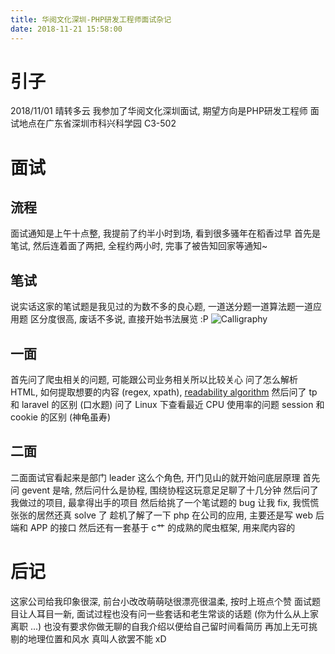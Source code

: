 ```yaml
---
title: 华阅文化深圳-PHP研发工程师面试杂记
date: 2018-11-21 15:58:00
---
```

# 引子

2018/11/01 晴转多云
我参加了华阅文化深圳面试, 期望方向是PHP研发工程师
面试地点在广东省深圳市科兴科学园 C3-502

# 面试
## 流程

面试通知是上午十点整, 我提前了约半小时到场, 看到很多骚年在稻香过早
首先是笔试, 然后连着面了两把, 全程约两小时, 完事了被告知回家等通知~

## 笔试

说实话这家的笔试题是我见过的为数不多的良心题, 一道送分题一道算法题一道应用题
区分度很高, 废话不多说, 直接开始书法展览 :P
![Calligraphy](https://img-blog.csdnimg.cn/20181101151827157.JPG)

## 一面

首先问了爬虫相关的问题, 可能跟公司业务相关所以比较关心
问了怎么解析 HTML, 如何提取想要的内容 (regex, xpath), [readability algorithm](https://stackoverflow.com/questions/3652657/what-algorithm-does-readability-use-for-extracting-text-from-urls)
然后问了 tp 和 laravel 的区别 (口水题)
问了 Linux 下查看最近 CPU 使用率的问题
session 和 cookie 的区别 (神龟虽寿)

## 二面

二面面试官看起来是部门 leader 这么个角色, 开门见山的就开始问底层原理
首先问 gevent 是啥, 然后问什么是协程, 围绕协程这玩意足足聊了十几分钟
然后问了我做过的项目, 最拿得出手的项目
然后给挑了一个笔试题的 bug 让我 fix, 我慌慌张张的居然还真 solve 了
趁机了解了一下 php 在公司的应用, 主要还是写 web 后端和 APP 的接口
然后还有一套基于 c艹 的成熟的爬虫框架, 用来爬内容的

# 后记

这家公司给我印象很深, 前台小改改萌萌哒很漂亮很温柔, 按时上班点个赞
面试题目让人耳目一新, 面试过程也没有问一些套话和老生常谈的话题 (你为什么从上家离职 ...)
也没有要求你做无聊的自我介绍以便给自己留时间看简历
再加上无可挑剔的地理位置和风水
真叫人欲罢不能 xD

